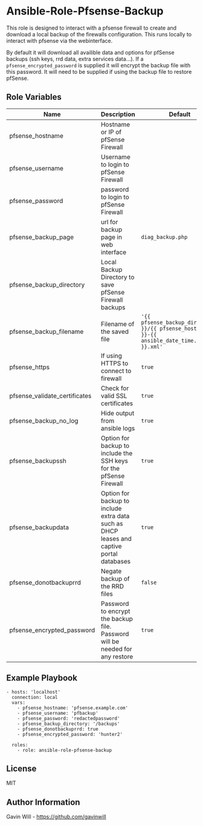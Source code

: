 # Ansible-Role-Pfsense-Backup

This role is designed to interact with a pfsense firewall to create and download a local backup of the firewalls configuration. This runs locally to interact with pfsense via the webinterface.

By default it will download all availible data and options for pfSense backups (ssh keys, rrd data, extra services data...). If a `pfsense_encrypted_password` is supplied it will encrypt the backup file with this password. It will need to be supplied if using the backup file to restore pfSense.

## Role Variables

| Name                          | Description                                                                              | Default                                                                                       |
| ----------------------------- | ---------------------------------------------------------------------------------------- | --------------------------------------------------------------------------------------------- |
| pfsense_hostname              | Hostname or IP of pfSense Firewall                                                       |                                                                                               |
| pfsense_username              | Username to login to pfSense Firewall                                                    |                                                                                               |
| pfsense_password              | password to login to pfSense Firewall                                                    |                                                                                               |
| pfsense_backup_page           | url for backup page in web interface                                                     | `diag_backup.php`                                                                             |
| pfsense_backup_directory      | Local Backup Directory to save pfSense Firewall backups                                  |                                                                                               |
| pfsense_backup_filename       | Filename of the saved file                                                               | `'{{ pfsense_backup_directory }}/{{ pfsense_hostname }}-{{ ansible_date_time.iso8601 }}.xml'` |
| pfsense_https                 | If using HTTPS to connect to firewall                                                    | `true`                                                                                        |
| pfsense_validate_certificates | Check for valid SSL certificates                                                         | `true`                                                                                        |
| pfsense_backup_no_log         | Hide output from ansible logs                                                            | `true`                                                                                        |
| pfsense_backupssh             | Option for backup to include the SSH keys for the pfSense Firewall                       | `true`                                                                                        |
| pfsense_backupdata            | Option for backup to include extra data such as DHCP leases and captive portal databases | `true`                                                                                        |
| pfsense_donotbackuprrd        | Negate backup of the RRD files                                                           | `false`                                                                                       |
| pfsense_encrypted_password    | Password to encrypt the backup file. Password will be needed for any restore             | `true`                                                                                        |

## Example Playbook

```
- hosts: 'localhost'
  connection: local
  vars:
    - pfsense_hostname: 'pfsense.example.com'
    - pfsense_username: 'pfbackup'
    - pfsense_password: 'redactedpassword'
    - pfsense_backup_directory: '/backups'
    - pfsense_donotbackuprrd: true
    - pfsense_encrypted_password: 'hunter2'

  roles:
    - role: ansible-role-pfsense-backup
```

## License

MIT

## Author Information

Gavin Will - https://github.com/gavinwill
